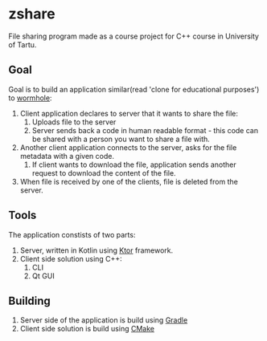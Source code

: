 # zshare
File sharing program made as a course project for C++ course in University of Tartu.

## Goal
Goal is to build an application similar(read 'clone for educational purposes') to [wormhole](https://github.com/warner/magic-wormhole):

1. Client application declares to server that it wants to share the file:
    1. Uploads file to the server
    1. Server sends back a code in human readable format - this code can be shared with a person you want to share a file with.
1. Another client application connects to the server, asks for the file metadata with a given code.
    1. If client wants to download the file, application sends another request to download the content of the file.
1. When file is received by one of the clients, file is deleted from the server.

## Tools
The application constists of two parts:
1. Server, written in Kotlin using [Ktor](https://github.com/ktorio/ktor) framework.
1. Client side solution using C++:
    1. CLI
    1. Qt GUI

## Building
1. Server side of the application is build using [Gradle](https://gradle.org/)
1. Client side solution is build using [CMake](https://cmake.org/)
